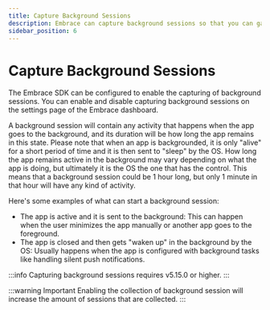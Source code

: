 ```yaml
---
title: Capture Background Sessions
description: Embrace can capture background sessions so that you can gain insight into user experiences that are affected by events that happen in the background.
sidebar_position: 6
---
```


# Capture Background Sessions

The Embrace SDK can be configured to enable the capturing of background sessions. You can enable and disable capturing background sessions on the settings page of the Embrace dashboard.

A background session will contain any activity that happens when the app goes to the background, and its duration will be how long the app remains in this state.
Please note that when an app is backgrounded, it is only "alive" for a short period of time and it is then sent to "sleep" by the OS. 
How long the app remains active in the background may vary depending on what the app is doing, but ultimately it is the OS the one that has the control.
This means that a background session could be 1 hour long, but only 1 minute in that hour will have any kind of activity.

Here's some examples of what can start a background session:
- The app is active and it is sent to the background: This can happen when the user minimizes the app manually or another app goes to the foreground.
- The app is closed and then gets "waken up" in the background by the OS: Usually happens when the app is configured with background tasks like handling silent push notifications. 

:::info
Capturing background sessions requires v5.15.0 or higher.
:::

:::warning Important
Enabling the collection of background session will increase the amount of sessions that are collected.
:::
